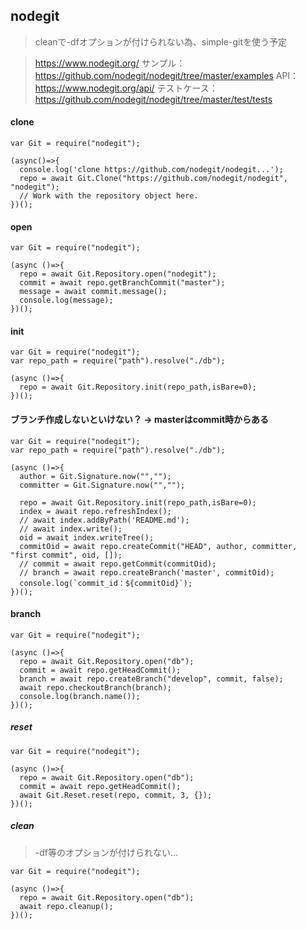 ## nodegit
> cleanで-dfオプションが付けられない為、simple-gitを使う予定

> https://www.nodegit.org/
> サンプル： https://github.com/nodegit/nodegit/tree/master/examples
> API： https://www.nodegit.org/api/
> テストケース： https://github.com/nodegit/nodegit/tree/master/test/tests

#### clone
```
var Git = require("nodegit");

(async()=>{
  console.log('clone https://github.com/nodegit/nodegit...');
  repo = await Git.Clone("https://github.com/nodegit/nodegit", "nodegit");
  // Work with the repository object here.
})();
```

#### open
```
var Git = require("nodegit");

(async ()=>{
  repo = await Git.Repository.open("nodegit");
  commit = await repo.getBranchCommit("master");
  message = await commit.message();
  console.log(message);
})();
```

#### init
```
var Git = require("nodegit");
var repo_path = require("path").resolve("./db");

(async ()=>{
  repo = await Git.Repository.init(repo_path,isBare=0);
})();
```

#### ブランチ作成しないといけない？ → masterはcommit時からある
```
var Git = require("nodegit");
var repo_path = require("path").resolve("./db");

(async ()=>{
  author = Git.Signature.now("","");
  committer = Git.Signature.now("","");

  repo = await Git.Repository.init(repo_path,isBare=0);
  index = await repo.refreshIndex();
  // await index.addByPath('README.md');
  // await index.write();
  oid = await index.writeTree();
  commitOid = await repo.createCommit("HEAD", author, committer, "first commit", oid, []);
  // commit = await repo.getCommit(commitOid);
  // branch = await repo.createBranch('master', commitOid);
  console.log(`commit_id：${commitOid}`);
})();
```

#### branch
```
var Git = require("nodegit");

(async ()=>{
  repo = await Git.Repository.open("db");
  commit = await repo.getHeadCommit();
  branch = await repo.createBranch("develop", commit, false);
  await repo.checkoutBranch(branch);
  console.log(branch.name());
})();
```

##### reset
```
var Git = require("nodegit");

(async ()=>{
  repo = await Git.Repository.open("db");
  commit = await repo.getHeadCommit();
  await Git.Reset.reset(repo, commit, 3, {});
})();
```

##### clean
> -df等のオプションが付けられない...

```
var Git = require("nodegit");

(async ()=>{
  repo = await Git.Repository.open("db");
  await repo.cleanup();
})();
```

